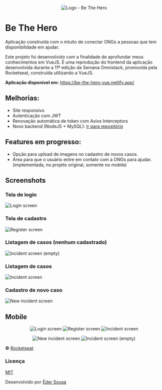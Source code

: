 <p align="center">
  <img alt="Logo - Be The Hero" src="src/assets/logo.svg">
</p>

# Be The Hero

Aplicação construída com o intuito de conectar ONGs a pessoas que tem disponibilidade em ajudar.

Este projeto foi desenvolvido com a finalidade de aprofundar meus conhecimentos em VueJS. É uma reprodução do frontend da aplicação desenvolvida durante a 11ª edição da Semana Omnistack, promovida pela Rocketseat, construída utilizando a VueJS.

**Aplicação disponível em:** https://be-the-hero-vue.netlify.app/

## Melhorias:
- Site responsivo
- Autenticação com JWT
- Renovação automática de token com Axios Interceptors
- Novo backend (NodeJS + MySQL): [Ir para repositório](https://github.com/ederwms/api-bethehero)

## Features em progresso:
- Opção para upload de imagens  no cadastro de novos casos.
- Área para que o usuário entre em contato com a ONGs para ajudar. (implementada, no projeto original, somente no mobile)

## Screenshots

### Tela de login
<img alt="Login screen" src="src/assets/screenshots/login-bth.png">

### Tela de cadastro
<img alt="Register screen" src="src/assets/screenshots/cadastro-bth.png">

### Listagem de casos (nenhum cadastrado)
<img alt="Incident screen (empty)" src="src/assets/screenshots/incident-screen-empty.png">

### Listagem de casos
<img alt="Incident screen" src="src/assets/screenshots/incident-screen-populated.png">

### Cadastro de novo caso
<img alt="New incident screen" src="src/assets/screenshots/new-incident-screen.png">

## Mobile
<p align="center">
  <img alt="Login screen" src="src/assets/screenshots/mobile/login-bth-mobile.png">

  <img alt="Register screen" src="src/assets/screenshots/mobile/cadastro-bth-mobile.png">

  <img alt="Incident screen" src="src/assets/screenshots/mobile/incident-screen-populated-mobile.png">
</p>

<p align="center">
  <img alt="New incident screen" src="src/assets/screenshots/mobile/new-incident-screen-mobile.png">

  <img alt="Incident screen (empty)" src="src/assets/screenshots/mobile/incident-screen-empty-mobile.png">
</p>

**&copy;** [Rocketseat](https://rocketseat.com.br/)

### Licença
[MIT](https://github.com/ederwms/bethehero-vue/blob/master/LICENSE)

Desenvolvido por [Éder Sousa](https://github.com/ederwms)

